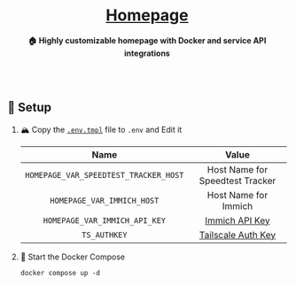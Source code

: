 <h1 align="center"><a href="https://gethomepage.dev">Homepage</a></h1>

<div align="center">

**🏠 Highly customizable homepage with Docker and service API integrations**

</div>

<br /><br />

## 🔧 Setup

1. 🏔️ Copy the [`.env.tmpl`](./.env.tmpl) file to `.env` and Edit it

   |                 Name                  |              Value              |
   | :-----------------------------------: | :-----------------------------: |
   | `HOMEPAGE_VAR_SPEEDTEST_TRACKER_HOST` | Host Name for Speedtest Tracker |
   |      `HOMEPAGE_VAR_IMMICH_HOST`       |      Host Name for Immich       |
   |     `HOMEPAGE_VAR_IMMICH_API_KEY`     |        [Immich API Key]         |
   |             `TS_AUTHKEY`              |      [Tailscale Auth Key]       |

   [Immich API Key]: https://immich.app/docs/features/command-line-interface#obtain-the-api-key
   [Tailscale Auth Key]: https://login.tailscale.com/admin/settings/keys

2. 🚀 Start the Docker Compose

   ```shell
   docker compose up -d
   ```
